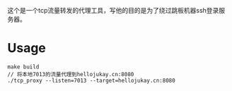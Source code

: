 这个是一个tcp流量转发的代理工具，写他的目的是为了绕过跳板机器ssh登录服务器。

# Usage
```shell
make build
// 将本地7013的流量代理到hellojukay.cn:8080
./tcp_proxy --listen=7013 --target=hellojukay.cn:8080
```
